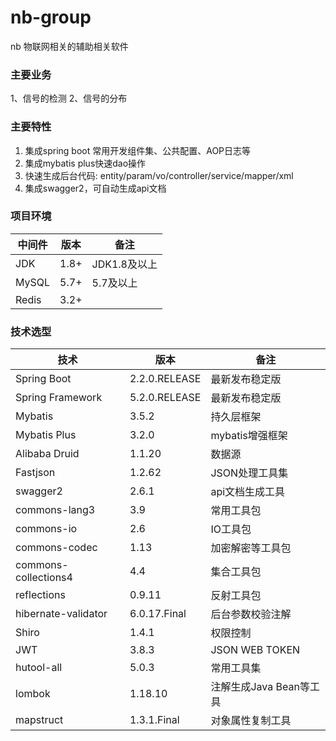 # nb-group
nb 物联网相关的辅助相关软件

### 主要业务
1、信号的检测
2、信号的分布


### 主要特性
1. 集成spring boot 常用开发组件集、公共配置、AOP日志等
2. 集成mybatis plus快速dao操作
3. 快速生成后台代码: entity/param/vo/controller/service/mapper/xml
4. 集成swagger2，可自动生成api文档

### 项目环境 
中间件 | 版本 |  备注
-|-|-
JDK | 1.8+ | JDK1.8及以上 |
MySQL | 5.7+ | 5.7及以上 |
Redis | 3.2+ |  |

### 技术选型 
技术 | 版本 |  备注
-|-|-
Spring Boot | 2.2.0.RELEASE | 最新发布稳定版 |
Spring Framework | 5.2.0.RELEASE | 最新发布稳定版 |
Mybatis | 3.5.2 | 持久层框架 |
Mybatis Plus | 3.2.0 | mybatis增强框架 |
Alibaba Druid | 1.1.20 | 数据源 |
Fastjson | 1.2.62 | JSON处理工具集 |
swagger2 | 2.6.1 | api文档生成工具 |
commons-lang3 | 3.9 | 常用工具包 |
commons-io | 2.6 | IO工具包 |
commons-codec | 1.13 | 加密解密等工具包 |
commons-collections4 | 4.4 | 集合工具包 |
reflections | 0.9.11 | 反射工具包 |
hibernate-validator | 6.0.17.Final | 后台参数校验注解 |
Shiro | 1.4.1 | 权限控制 |
JWT | 3.8.3 | JSON WEB TOKEN |
hutool-all | 5.0.3 | 常用工具集 |
lombok | 1.18.10 | 注解生成Java Bean等工具 |
mapstruct | 1.3.1.Final | 对象属性复制工具 |

